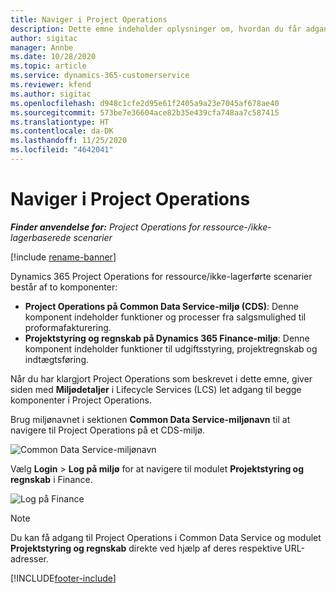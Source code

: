 ```yaml
---
title: Naviger i Project Operations
description: Dette emne indeholder oplysninger om, hvordan du får adgang til Project Operations fra Lifecycle Services.
author: sigitac
manager: Annbe
ms.date: 10/28/2020
ms.topic: article
ms.service: dynamics-365-customerservice
ms.reviewer: kfend
ms.author: sigitac
ms.openlocfilehash: d948c1cfe2d95e61f2405a9a23e7045af678ae40
ms.sourcegitcommit: 573be7e36604ace82b35e439cfa748aa7c587415
ms.translationtype: HT
ms.contentlocale: da-DK
ms.lasthandoff: 11/25/2020
ms.locfileid: "4642041"
---
```

# <a name="navigate-project-operations"></a>Naviger i Project Operations

_**Finder anvendelse for:** Project Operations for ressource-/ikke-lagerbaserede scenarier_

[!include [rename-banner](~/includes/cc-data-platform-banner.md)]

Dynamics 365 Project Operations for ressource/ikke-lagerførte scenarier består af to komponenter: 

 - **Project Operations på Common Data Service-miljø (CDS)**: Denne komponent indeholder funktioner og processer fra salgsmulighed til proformafakturering. 
 - **Projektstyring og regnskab på Dynamics 365 Finance-miljø**: Denne komponent indeholder funktioner til udgiftsstyring, projektregnskab og indtægtsføring. 

Når du har klargjort Project Operations som beskrevet i dette emne, giver siden med **Miljødetaljer** i Lifecycle Services (LCS) let adgang til begge komponenter i Project Operations.  

Brug miljønavnet i sektionen **Common Data Service-miljønavn** til at navigere til Project Operations på et CDS-miljø. 

  ![Common Data Service-miljønavn](./media/environment-name.PNG)

Vælg **Login** > **Log på miljø** for at navigere til modulet **Projektstyring og regnskab** i Finance.  

   ![Log på Finance](./media/environment-login.PNG)

> [!NOTE]
> Du kan få adgang til Project Operations i Common Data Service og modulet **Projektstyring og regnskab** direkte ved hjælp af deres respektive URL-adresser. 


[!INCLUDE[footer-include](../includes/footer-banner.md)]